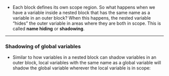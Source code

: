- Each block defines its own scope region. So what happens when we have a variable inside a nested block that has the same name as a variable in an outer block? When this happens, the nested variable “hides” the outer variable in areas where they are both in scope. This is called **name hiding** or **shadowing**.

---

### Shadowing of global variables
- Similar to how variables in a nested block can shadow variables in an outer block, local variables with the same name as a global variable will shadow the global variable wherever the local variable is in scope: